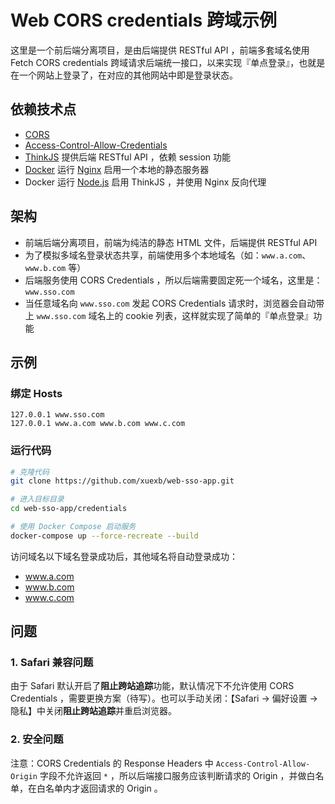 # Web CORS credentials 跨域示例

这里是一个前后端分离项目，是由后端提供 RESTful API ，前端多套域名使用 Fetch CORS credentials 跨域请求后端统一接口，以来实现『单点登录』，也就是在一个网站上登录了，在对应的其他网站中即是登录状态。

## 依赖技术点

- [CORS](https://developer.mozilla.org/zh-CN/docs/Web/HTTP/Access_control_CORS)
- [Access-Control-Allow-Credentials](https://developer.mozilla.org/en-US/docs/Web/HTTP/Headers/Access-Control-Allow-Credentials)
- [ThinkJS](https://thinkjs.org) 提供后端 RESTful API ，依赖 session 功能
- [Docker](https://www.docker.com) 运行 [Nginx](http://nginx.org/) 启用一个本地的静态服务器
- Docker 运行 [Node.js](https://nodejs.org) 启用 ThinkJS ，并使用 Nginx 反向代理

## 架构

- 前端后端分离项目，前端为纯洁的静态 HTML 文件，后端提供 RESTful API
- 为了模拟多域名登录状态共享，前端使用多个本地域名（如：`www.a.com`、`www.b.com` 等）
- 后端服务使用 CORS Credentials ，所以后端需要固定死一个域名，这里是：`www.sso.com`
- 当任意域名向 `www.sso.com` 发起 CORS Credentials 请求时，浏览器会自动带上 `www.sso.com` 域名上的 cookie 列表，这样就实现了简单的『单点登录』功能

## 示例

### 绑定 Hosts

```hosts
127.0.0.1 www.sso.com
127.0.0.1 www.a.com www.b.com www.c.com
```

### 运行代码

```bash
# 克隆代码
git clone https://github.com/xuexb/web-sso-app.git

# 进入目标目录
cd web-sso-app/credentials

# 使用 Docker Compose 启动服务
docker-compose up --force-recreate --build
```

访问域名以下域名登录成功后，其他域名将自动登录成功：

- www.a.com
- www.b.com
- www.c.com

## 问题

### 1. Safari 兼容问题

由于 Safari 默认开启了**阻止跨站追踪**功能，默认情况下不允许使用 CORS Credentials ，需要更换方案（待写）。也可以手动关闭：【Safari -> 偏好设置 -> 隐私】中关闭**阻止跨站追踪**并重启浏览器。

### 2. 安全问题

注意：CORS Credentials 的 Response Headers 中 `Access-Control-Allow-Origin` 字段不允许返回 `*` ，所以后端接口服务应该判断请求的 Origin ，并做白名单，在白名单内才返回请求的 Origin 。
